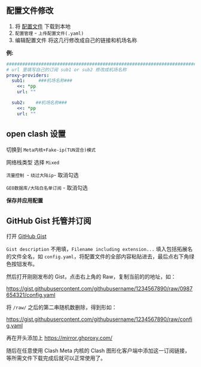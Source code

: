 ## 配置文件修改
1. 将 [配置文件](https://raw.githubusercontent.com/Theo-messi/own-rules/main/OpenClash-Config/Theo_Latest.yaml) 下载到本地 
2. `配置管理` - `上传配置文件(.yaml)`
3. 编辑配置文件 将这几行修改成自己的链接和机场名称

**例:**
```yaml
########################################################################分隔符
# url 里填写自己的订阅 sub1 or sub2 修改成机场名称
proxy-providers:
  sub1:     ###机场名称###
    <<: *pp
    url: ""

  sub2:    ##机场名称###
    <<: *pp
    url: ""
```
## open clash 设置
切换到 `Meta内核+Fake-ip(TUN混合)模式`

网络栈类型 选择 `Mixed`

`流量控制 `- `绕过大陆ip`- 取消勾选

`GEO数据库/大陆白名单订阅` - 取消勾选

**保存并应用配置**

## GitHub Gist 托管并订阅

打开 [GitHub Gist](https://gist.github.com/)

`Gist description` 不用填，`Filename including extension...` 填入包括拓展名的文件全名，如 `config.yaml`，将配置文件的全部内容粘贴进去，最后点右下角绿色按钮发布。

然后打开刚刚发布的 Gist，点击右上角的 Raw，复制当前的的地址，如：

https://gist.githubusercontent.com/githubusername/1234567890/raw/0987654321/config.yaml

将 `/raw/` 之后的第二串随机数删除，得到形如：

https://gist.githubusercontent.com/githubusername/1234567890/raw/config.yaml

再在开头添加上 https://mirror.ghproxy.com/

随后在任意使用 Clash Meta 内核的 Clash 图形化客户端中添加这一订阅链接，等所需文件下载完成后就可以正常使用了。
